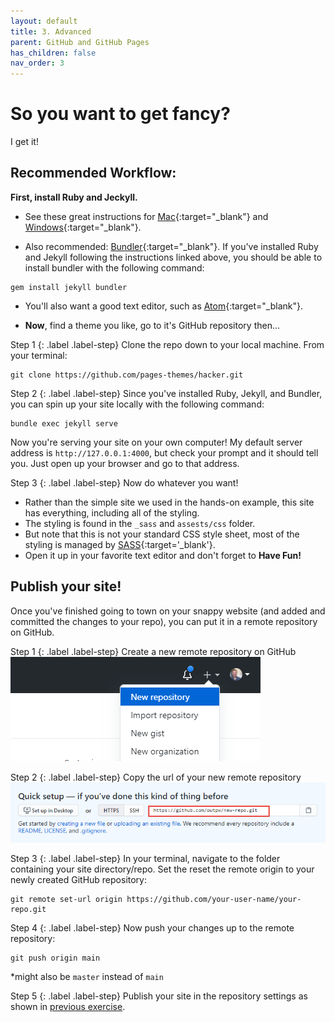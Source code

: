 ```yaml
---
layout: default
title: 3. Advanced
parent: GitHub and GitHub Pages
has_children: false
nav_order: 3
---
```


# So you want to get fancy?  
I get it!

## Recommended Workflow:

**First, install Ruby and Jeckyll.**    

- See these great instructions for [Mac](https://programminghistorian.org/en/lessons/building-static-sites-with-jekyll-github-pages#on-a-mac-){:target="_blank"} and [Windows](https://programminghistorian.org/en/lessons/building-static-sites-with-jekyll-github-pages#on-windows-){:target="_blank"}.

- Also recommended: [Bundler](https://bundler.io/){:target="_blank"}. If you've installed Ruby and Jekyll following the instructions linked above, you should be able to install bundler with the following command:  
```
gem install jekyll bundler
```

- You'll also want a good text editor, such as [Atom](https://atom.io){:target="_blank"}.  


- **Now**, find a theme you like, go to it's GitHub repository then...  


Step 1
{: .label .label-step}
Clone the repo down to your local machine. From  your terminal:
```
git clone https://github.com/pages-themes/hacker.git
```  


Step 2
{: .label .label-step}
Since you've installed Ruby, Jekyll, and Bundler, you can spin up your site locally with the following command:  
```
bundle exec jekyll serve
```  

Now you're serving your site on your own computer! My default server address is `http://127.0.0.1:4000`, but check your prompt and it should tell you. Just open up your browser and go to that address.  

Step 3
{: .label .label-step}
Now do whatever you want!

- Rather than the simple site we used in the hands-on example, this site has everything, including all of the styling.  
- The styling is found in the `_sass` and `assests/css` folder.
- But note that this is not your standard CSS style sheet, most of the styling is managed by [SASS](https://sass-lang.com/){:target='_blank'}.
- Open it up in your favorite text editor and don't forget to **Have Fun!**  


## Publish your site!
Once you've finished going to town on your snappy website (and added and committed the changes to your repo), you can put it in a remote repository on GitHub.

Step 1
{: .label .label-step}
Create a new remote repository on GitHub  
![New Repo](../content/img/pages10.png)  

Step 2
{: .label .label-step}
Copy the url of your new remote repository  
![Repo URL](../content/img/pages11.png)

Step 3
{: .label .label-step}
In your terminal, navigate to the folder containing your site directory/repo.
Set the reset the remote origin to your newly created GitHub repository:
```
git remote set-url origin https://github.com/your-user-name/your-repo.git
```  

Step 4
{: .label .label-step}
Now push your changes up to the remote repository:  
```
git push origin main   
```
*might also be `master` instead of `main`  

Step 5
{: .label .label-step}
Publish your site in the repository settings as shown in [previous exercise](../GH_Pages_Materials/GH-Pages-Hands-On).

